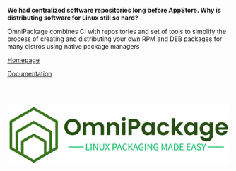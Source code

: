  **We had centralized software repositories long before AppStore. Why is distributing software for Linux still so hard?**

 OmniPackage combines CI with repositories and set of tools to simplify the process of creating and distributing your own RPM and DEB packages for many distros using native package managers

 [Homepage](https://omnipackage.org)

 [Documentation](https://docs.omnipackage.org)

 <br/>
 <br/>

![Logo](/profile/main_logo.png)
